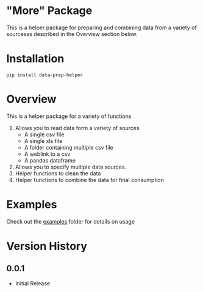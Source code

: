 # "More" Package

This is a helper package for preparing and combining data from a variety of sourcesas described in the Overview section below. 

# Installation

```
pip install data-prep-helper
```

# Overview

This is a helper package for a variety of functions
1. Allows you to read data form a variety of sources 
    * A single csv file 
    * A single xls file
    * A folder containing multiple csv file
    * A weblink to a csv
    * A pandas dataframe
2. Allows you to specify multiple data sources.
3. Helper functions to clean the data
4. Helper functions to combine the data for final consumption

# Examples
Check out the  [examples](https://github.com/ngupta23/data-prep-helper/tree/master/examples) folder for details on usage

# Version History

## 0.0.1

* Initial Release

